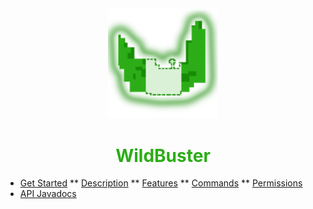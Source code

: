 <center>
  <a style="color: black; text-decoration: none;" href="/#/wildbuster">
    <img src="./images/wildbuster-icon.png" width=35%>
    <h1 style="color: #2bad16;">WildBuster</h1>
  </a>
</center>

* [Get Started](wildbuster/)
** [Description](wildbuster/?id=description)
** [Features](wildbuster/?id=features)
** [Commands](wildbuster/?id=commands)
** [Permissions](wildbuster/?id=permissions)
* [API Javadocs](https://bg-software.com/api-docs/wildbuster/)